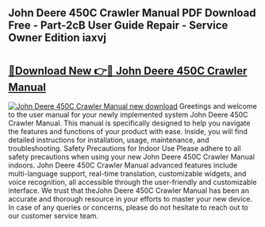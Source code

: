 ## John Deere 450C Crawler Manual PDF Download Free - Part-2cB User Guide Repair - Service Owner Edition iaxvj

# <h2><a href="http://bc81963.oget.top/?id=John+Deere+450C+Crawler+Manual">🔗Download New 👉🔴 John Deere 450C Crawler Manual</a></h2>

[![John Deere 450C Crawler Manual new download](https://i.imgur.com/5g1atiW.png)](http://bc81963.oget.top/?id=John+Deere+450C+Crawler+Manual)
Greetings and welcome to the user manual for your newly implemented system John Deere 450C Crawler Manual. This manual is specifically designed to help you navigate the features and functions of your product with ease. Inside, you will find detailed instructions for installation, usage, maintenance, and troubleshooting. Safety Precautions for Indoor Use Please adhere to all safety precautions when using your new John Deere 450C Crawler Manual indoors. John Deere 450C Crawler Manual advanced features include multi-language support, real-time translation, customizable widgets, and voice recognition, all accessible through the user-friendly and customizable interface. We trust that theJohn Deere 450C Crawler Manual has been an accurate and thorough resource in your efforts to master your new device. In case of any queries or concerns, please do not hesitate to reach out to our customer service team.
